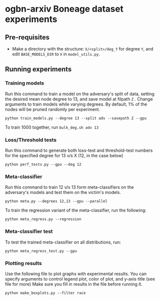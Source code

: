 # ogbn-arxiv Boneage dataset experiments

## Pre-requisites

- Make a directory with the structure: `X/<split>/deg_Y` for degree `Y`, and edit `BASE_MODELS_DIR` to `X` in `model_utils.py`.

## Running experiments

### Training models

Run this command to train a model on the adversary's split of data, setting the desired mean node degree to 13, and save model at filpath `Z` . Change arguments to train models while varying degrees. By default, 1% of the nodes will be pruned randomly per experiment.

`python train_models.py --degree 13 --split adv --savepath Z --gpu`

To train 1000 together, run `bulk_deg.sh adv 13`


### Loss/Threshold tests

Run this command to generate both loss-test and threshold-test numbers for the specified degree for 13 v/s X (12, in the case below)

`python perf_tests.py --gpu --deg 12`


### Meta-classifier

Run this command to train 12 v/s 13 form meta-classifiers on the adversary's models and test them on the victim's models.

`python meta.py --degrees 12,13 --gpu --parallel`

To train the regression variant of the meta-classifier, run the following:

`python meta_regress.py --regression`


### Meta-classifier test

To test the trained meta-classifier on all distributions, run:

`python meta_regress_test.py --gpu`

### Plotting results

Use the following file to plot graphs with experimental results. You can specify arguments to control legend plot, color of plot, and y-axis title (see file for more)
Make sure you fill in results in the file before running it.

`python make_boxplots.py --filter race`